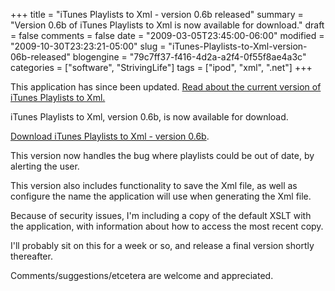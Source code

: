 +++
title = "iTunes Playlists to Xml - version 0.6b released"
summary = "Version 0.6b of iTunes Playlists to Xml is now available for download."
draft = false
comments = false
date = "2009-03-05T23:45:00-06:00"
modified = "2009-10-30T23:23:21-05:00"
slug = "iTunes-Playlists-to-Xml-version-06b-released"
blogengine = "79c7ff37-f416-4d2a-a2f4-0f55f8ae4a3c"
categories = ["software", "StrivingLife"]
tags = ["ipod", "xml", ".net"]
+++

<div class="warning">
<p>This application has since been updated. <a href="http://jamesrskemp.com/apps/iTunesPlaylists2Xml/">Read about the current version of iTunes Playlists to Xml.</a></p>
</div>
<p>iTunes Playlists to Xml, version 0.6b, is now available for download.</p>
<p><a href="http://jamesrskemp.com/applications/iTunesPlaylistsToXml_0.6b.zip">Download iTunes Playlists to Xml - version 0.6b</a>.</p>
<p>This version now handles the bug where playlists could be out of date, by alerting the user.</p>
<p>This version also includes functionality to save the Xml file, as well as configure the name the application will use when generating the Xml file.</p>
<p>Because of security issues, I'm including a copy of the default XSLT with the application, with information about how to access the most recent copy.</p>
<p>I'll probably sit on this for a week or so, and release a final version shortly thereafter.</p>
<p>Comments/suggestions/etcetera are welcome and appreciated.</p>
